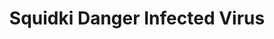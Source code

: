 ---
slug: squidki-danger-infected-virus
title: Squidki Danger Infected Virus
description: "Squidki Danger Infected Virus is an exciting online game. Play for free directly in your browser!"
icon: /images/new_mods/Sprunki Danger Infected Virus.png
url: https://wowtbc.net/sprunkin/danger-infected-virus/index.html
previewImage: /images/new_mods/Sprunki Danger Infected Virus.png
type: new mods

# SEO配置
seo:
  title: "Squidki Danger Infected Virus - Play Free Online Game | Fun Browser Games"
  description: "Squidki Danger Infected Virus - Play this fun online game for free in your browser. No download required!"
  ogImage: "/images/new_mods/Sprunki Danger Infected Virus.png"
  keywords: "squidki-danger-infected-virus, online game, browser game, free game, new mods game, play online"

videoUrls:
  - https://www.youtube.com/embed/example1
  - https://www.youtube.com/embed/example2

whyPlay:
  title: "Why Play Squidki Danger Infected Virus?"
  items:
    - "Immersive Gameplay: Squidki Danger Infected Virus offers an engaging and immersive gaming experience that will keep you entertained for hours"
    - "Challenging Levels: Test your skills with increasingly difficult challenges and obstacles"
    - "Beautiful Graphics: Enjoy stunning visuals and smooth animations that bring the game world to life"
    - "Regular Updates: New content and features are added regularly to keep the game fresh and exciting"
    - "Free to Play: Experience all the fun without spending a penny"
    - "Community Features: Connect with other players, share strategies, and compete for high scores"
    - "Cross-Platform: Play on any device with a web browser, no downloads required"

features:
  title: "Key Features of Squidki Danger Infected Virus"
  image: "/images/new_mods/Sprunki Danger Infected Virus.png"
  items:
    - "Intuitive Controls: Easy to learn controls make Squidki Danger Infected Virus accessible for players of all skill levels"
    - "Multiple Game Modes: Enjoy various gameplay options that provide different challenges and experiences"
    - "Character Customization: Personalize your gaming experience with unique characters and items"
    - "Achievement System: Complete special tasks to earn rewards and recognition"
    - "Leaderboards: Compete with players worldwide and see who can achieve the highest scores"

characteristics:
  title: "Game Characteristics"
  image: "/images/new_mods/Sprunki Danger Infected Virus.png"
  items:
    - "Genre: New mods game with elements of strategy and skill"
    - "Difficulty: Suitable for both casual gamers and those seeking a challenge"
    - "Play Time: Quick sessions or extended gameplay, depending on your preference"
    - "Art Style: Vibrant and engaging visuals that enhance the gaming experience"
    - "Sound Design: Immersive audio that complements the gameplay perfectly"

info: "Squidki Danger Infected Virus is an exciting online game that offers players a unique and engaging gaming experience. With its intuitive controls, stunning visuals, and challenging gameplay, Squidki Danger Infected Virus provides hours of entertainment for players of all ages and skill levels. Whether you're looking for a quick gaming session during a break or an extended play session, Squidki Danger Infected Virus delivers an immersive experience that will keep you coming back for more. The game features multiple levels of increasing difficulty, ensuring that players are constantly challenged as they progress. With regular updates adding new content and features, Squidki Danger Infected Virus remains fresh and exciting, providing endless entertainment options for its growing community of players."

howToPlayIntro: "Welcome to Squidki Danger Infected Virus! This guide will walk you through the basics and help you master the game. Whether you're a beginner or looking to improve your skills, these tips and instructions will enhance your gaming experience."

howToPlaySteps:
  - title: "Getting Started"
    description: "Begin your Squidki Danger Infected Virus adventure by familiarizing yourself with the controls. Use your keyboard or mouse to navigate through the game interface. The tutorial will guide you through the basic mechanics and help you understand the objectives."
  - title: "Understanding the Objectives"
    description: "In Squidki Danger Infected Virus, your main goal is to progress through levels by completing specific objectives. Each level presents unique challenges that require different strategies and approaches."
  - title: "Mastering the Controls"
    description: "Practice using the controls to improve your precision and reaction time. Squidki Danger Infected Virus requires quick reflexes and strategic thinking to overcome obstacles and defeat opponents."
  - title: "Utilizing Power-ups"
    description: "Collect power-ups throughout the game to enhance your abilities and overcome difficult challenges. Each power-up offers unique advantages that can be crucial for success."
  - title: "Developing Strategies"
    description: "As you progress in Squidki Danger Infected Virus, develop effective strategies for different scenarios. Analyze patterns, anticipate challenges, and adapt your approach to maximize your performance."

faq:
  title: "Frequently Asked Questions about Squidki Danger Infected Virus"
  items:
    - question: "Is Squidki Danger Infected Virus free to play?"
      answer: "Yes, Squidki Danger Infected Virus is completely free to play directly in your web browser. No downloads or purchases are required to enjoy the full game experience."
    - question: "Can I play Squidki Danger Infected Virus on mobile devices?"
      answer: "Yes, Squidki Danger Infected Virus is optimized for both desktop and mobile play. You can enjoy the game on any device with a web browser and internet connection."
    - question: "Are there any in-game purchases?"
      answer: "While Squidki Danger Infected Virus is free to play, there may be optional in-game purchases available for cosmetic items or additional features that don't affect core gameplay."
    - question: "How often is Squidki Danger Infected Virus updated?"
      answer: "The developers regularly update Squidki Danger Infected Virus with new content, features, and improvements based on player feedback and game performance."
    - question: "Can I play Squidki Danger Infected Virus offline?"
      answer: "Currently, Squidki Danger Infected Virus requires an internet connection to play as it's a browser-based online game."
    - question: "Is Squidki Danger Infected Virus suitable for children?"
      answer: "Yes, Squidki Danger Infected Virus is designed to be family-friendly and suitable for players of all ages."
    - question: "How do I report bugs or issues?"
      answer: "If you encounter any problems while playing Squidki Danger Infected Virus, you can report them through the game's support page or contact the developers directly through their website."
    - question: "Still Have Questions?"
      answer: "If you have additional questions about Squidki Danger Infected Virus that aren't covered in this FAQ, please visit our support center or contact our customer service team for assistance."
---